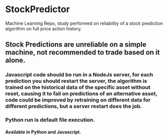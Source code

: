 # StockPredictor 
Machine Learning Repo, study performed on reliability of a stock prediction algorithm on full price action history.

## Stock Predictions are unreliable on a simple machine, not recommended to trade based on it alone. 

### Javascript code should be run in a NodeJs server, for each prediction you should restart the server, the algorithm is trained on the historical data of the specific asset without reset, causing it to fail on predictions of an alternative asset, code could be improved by retraining on different data for different predictions, but a server restart does the job.
### Python run is default file execution.

#### Available in Python and Javascript.
